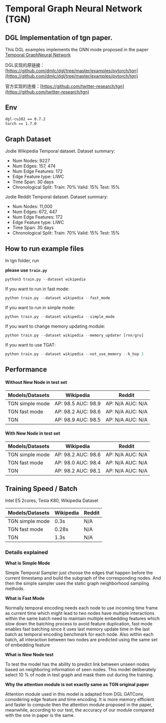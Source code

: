 # Temporal Graph Neural Network (TGN)

## DGL Implementation of tgn paper.

This DGL examples implements the GNN mode proposed in the paper [Temporal GraphNeural Network](https://arxiv.org/abs/2006.10637.pdf)

DGL实现的原链接：[https://github.com/dmlc/dgl/tree/master/examples/pytorch/tgn](https://github.com/dmlc/dgl/tree/master/examples/pytorch/tgn)

官方实现的连接：[https://github.com/twitter-research/tgn](https://github.com/twitter-research/tgn)

<!-- ## TGN implementor

This example was implemented by [Ericcsr](https://github.com/Ericcsr) during his SDE internship at the AWS Shanghai AI Lab. -->

## Env
```bash
dgl-cu102 == 0.7.2
torch == 1.7.0
```

## Graph Dataset

Jodie Wikipedia Temporal dataset. Dataset summary:

- Num Nodes: 9227
- Num Edges: 157, 474
- Num Edge Features: 172
- Edge Feature type: LIWC
- Time Span: 30 days
- Chronological Split: Train: 70% Valid: 15% Test: 15%

Jodie Reddit Temporal dataset. Dataset summary:

- Num Nodes: 11,000
- Num Edges: 672, 447
- Num Edge Features: 172
- Edge Feature type: LIWC
- Time Span: 30 days
- Chronological Split: Train: 70% Valid: 15% Test: 15%

## How to run example files

In tgn folder, run

**please use `train.py`**

```python
python3 train.py --dataset wikipedia
```

If you want to run in fast mode:

```python
python train.py --dataset wikipedia --fast_mode
```

If you want to run in simple mode:

```python
python train.py --dataset wikipedia --simple_mode
```

If you want to change memory updating module:

```python
python train.py --dataset wikipedia --memory_updater [rnn/gru]
```

If you want to use TGAT:

```python
python train.py --dataset wikipedia --not_use_memory --k_hop 2
```

## Performance

#### Without New Node in test set

| Models/Datasets | Wikipedia          | Reddit           |
| --------------- | ------------------ | ---------------- |
| TGN simple mode | AP: 98.5 AUC: 98.9 | AP: N/A AUC: N/A |
| TGN fast mode   | AP: 98.2 AUC: 98.6 | AP: N/A AUC: N/A |
| TGN             | AP: 98.9 AUC: 98.5 | AP: N/A AUC: N/A |

#### With New Node in test set

| Models/Datasets | Wikipedia           | Reddit           |
| --------------- | ------------------- | ---------------- |
| TGN simple mode | AP: 98.2  AUC: 98.6 | AP: N/A AUC: N/A |
| TGN fast mode   | AP: 98.0  AUC: 98.4 | AP: N/A AUC: N/A |
| TGN             | AP: 98.2  AUC: 98.1 | AP: N/A AUC: N/A |

## Training Speed / Batch
Intel E5 2cores, Tesla K80, Wikipedia Dataset

| Models/Datasets | Wikipedia | Reddit   |
| --------------- | --------- | -------- |
| TGN simple mode | 0.3s      | N/A      |
| TGN fast mode   | 0.28s     | N/A      |
| TGN             | 1.3s      | N/A      |

### Details explained

**What is Simple Mode**

Simple Temporal Sampler just choose the edges that happen before the current timestamp and build the subgraph of the corresponding nodes. 
And then the simple sampler uses the static graph neighborhood sampling methods.

**What is Fast Mode**

Normally temporal encoding needs each node to use incoming time frame as current time which might lead to two nodes have multiple interactions within the same batch need to maintain multiple embedding features which slow down the batching process to avoid feature duplication, fast mode enables fast batching since it uses last memory update time in the last batch as temporal encoding benchmark for each node. Also within each batch, all interaction between two nodes are predicted using the same set of embedding feature

**What is New Node test**

To test the model has the ability to predict link between unseen nodes based on neighboring information of seen nodes. This model deliberately select 10 % of node in test graph and mask them out during the training.

**Why the attention module is not exactly same as TGN original paper**

Attention module used in this model is adapted from DGL GATConv, considering edge feature and time encoding. It is more memory efficient and faster to compute then the attention module proposed in the paper, meanwhile, according to our test, the accuracy of our module compared with the one in paper is the same.


